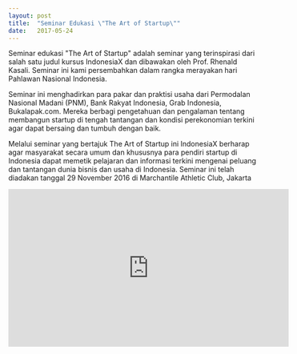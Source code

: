 ```yaml
---
layout: post
title:  "Seminar Edukasi \"The Art of Startup\""
date:   2017-05-24
---
```


Seminar edukasi "The Art of Startup" adalah seminar yang terinspirasi dari salah satu judul kursus IndonesiaX dan dibawakan oleh Prof. Rhenald Kasali. Seminar ini kami persembahkan dalam rangka merayakan hari Pahlawan Nasional Indonesia.

Seminar ini menghadirkan para pakar dan praktisi usaha dari Permodalan Nasional Madani (PNM), Bank Rakyat Indonesia, Grab Indonesia, Bukalapak.com. Mereka berbagi pengetahuan dan pengalaman tentang membangun startup di tengah tantangan dan kondisi perekonomian terkini agar dapat bersaing dan tumbuh dengan baik.

Melalui seminar yang bertajuk The Art of Startup ini IndonesiaX berharap agar masyarakat secara umum dan khususnya para pendiri startup di Indonesia dapat memetik pelajaran dan informasi terkini mengenai peluang dan tantangan dunia bisnis dan usaha di Indonesia.
Seminar ini telah diadakan tanggal 29 November 2016 di Marchantile Athletic Club, Jakarta

<center>
	<iframe width="560" height="315" src="https://www.youtube.com/embed/PesnCl7CNac" frameborder="0" allowfullscreen></iframe>
</center>

<br><br>